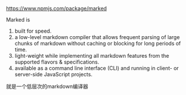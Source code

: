 <https://www.npmjs.com/package/marked>

Marked is

1. built for speed.
2. a low-level markdown compiler that allows frequent parsing of large chunks of markdown without caching or blocking for long periods of time.
3. light-weight while implementing all markdown features from the supported flavors & specifications.
4. available as a command line interface (CLI) and running in client- or server-side JavaScript projects.

就是一个低层次的markdown编译器